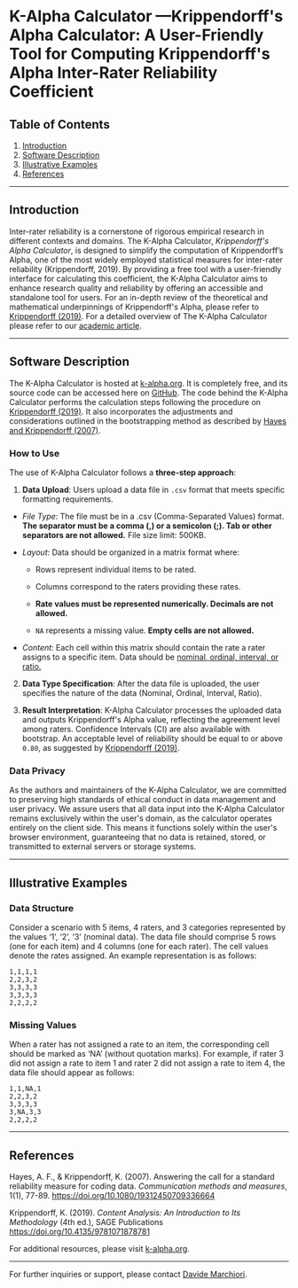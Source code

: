 # K-Alpha Calculator —Krippendorff's Alpha Calculator: A User-Friendly Tool for Computing Krippendorff's Alpha Inter-Rater Reliability Coefficient

## Table of Contents
1. [Introduction](#Introduction)
2. [Software Description](#Software-Description)
3. [Illustrative Examples](#Illustrative-Examples)
4. [References](#References)

---

## Introduction

Inter-rater reliability is a cornerstone of rigorous empirical research in different contexts and domains. The K-Alpha Calculator, *Krippendorff's Alpha Calculator*,  is designed to simplify the computation of Krippendorff’s Alpha, one of the most widely employed statistical measures for inter-rater reliability (Krippendorff, 2019).
By providing a free tool with a user-friendly interface for calculating this coefficient, the K-Alpha Calculator aims to enhance research quality and reliability by offering an accessible and standalone tool for users.
For an in-depth review of the theoretical and mathematical underpinnings of Krippendorff's Alpha, please refer to [Krippendorff (2019)](https://doi.org/10.4135/9781071878781). For a detailed overview of The K-Alpha Calculator please refer to our [academic article](https://www.k-alpha.org/article).

---

## Software Description

The K-Alpha Calculator is hosted at [k-alpha.org](https://www.k-alpha.org/). It is completely free, and its source code can be accessed here on [GitHub](https://github.com/davide-marchiori/k-alpha). The code behind the K-Alpha Calculator performs the calculation steps following the procedure on [Krippendorff (2019)](https://doi.org/10.4135/9781071878781). It also incorporates the adjustments and considerations outlined in the bootstrapping method as described by [Hayes and Krippendorff (2007)](https://doi.org/10.1080/19312450709336664).

### How to Use

The use of K-Alpha Calculator follows a **three-step approach**:

1. **Data Upload**: Users upload a data file in `.csv` format that meets specific formatting requirements. 
 -   *File Type*: The file must be in a .csv (Comma-Separated Values) format. **The separator must be a comma (,) or a semicolon (;). Tab or other separators are not allowed.** File size limit: 500KB.
-   *Layout*: Data should be organized in a matrix format where:
    
    -   Rows represent individual items to be rated.
        
    -   Columns correspond to the raters providing these rates.
        
    -   **Rate values must be represented numerically. Decimals are not allowed.**
        
    -   `NA` represents a missing value. **Empty cells are not allowed.**
        
-   *Content*: Each cell within this matrix should contain the rate a rater assigns to a specific item. Data should be [nominal, ordinal, interval, or ratio.](https://en.wikipedia.org/wiki/Level_of_measurement)
   
2. **Data Type Specification**: After the data file is uploaded, the user specifies the nature of the data (Nominal, Ordinal, Interval, Ratio).

3. **Result Interpretation**: K-Alpha Calculator processes the uploaded data and outputs Krippendorff's Alpha value, reflecting the agreement level among raters. Confidence Intervals (CI) are also available with bootstrap.
An acceptable level of reliability should be equal to or above `0.80`, as suggested by [Krippendorff (2019)](https://doi.org/10.4135/9781071878781).

### Data Privacy

As the authors and maintainers of the K-Alpha Calculator, we are committed to preserving high standards of ethical conduct in data management and user privacy. We assure users that all data input into the K-Alpha Calculator remains exclusively within the user's domain, as the calculator operates entirely on the client side. This means it functions solely within the user's browser environment, guaranteeing that no data is retained, stored, or transmitted to external servers or storage systems. 

---

## Illustrative Examples

### Data Structure

Consider a scenario with 5 items, 4 raters, and 3 categories represented by the values ‘1’, ‘2’, ‘3’ (nominal data).​ The data file should comprise 5 rows (one for each item) and 4 columns (one for each rater). The cell values denote the rates assigned. An example representation is as follows:

    1,1,1,1
    2,2,3,2
    3,3,3,3
    3,3,3,3
    2,2,2,2

### Missing Values

When a rater has not assigned a rate to an item, the corresponding cell should be marked as ‘NA’ (without quotation marks). For example, if rater 3 did not assign a rate to item 1 and rater 2 did not assign a rate to item 4, the data file should appear as follows:

    1,1,NA,1
    2,2,3,2
    3,3,3,3
    3,NA,3,3
    2,2,2,2

---

## References

Hayes, A. F., & Krippendorff, K. (2007). Answering the call for a standard reliability measure for coding data. *Communication methods and measures*, 1(1), 77-89. https://doi.org/10.1080/19312450709336664

Krippendorff, K. (2019). *Content Analysis: An Introduction to Its Methodology* (4th ed.), SAGE Publications https://doi.org/10.4135/9781071878781


For additional resources, please visit [k-alpha.org](https://www.k-alpha.org/).

---

For further inquiries or support, please contact [Davide Marchiori](mailto:mrcdvd77@gmail.com).




